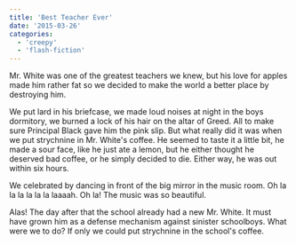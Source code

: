 ```yaml
---
title: 'Best Teacher Ever'
date: '2015-03-26'
categories:
  - 'creepy'
  - 'flash-fiction'
---
```


Mr. White was one of the greatest teachers we knew, but his love for apples made
him rather fat so we decided to make the world a better place by destroying him.

We put lard in his briefcase, we made loud noises at night in the boys
dormitory, we burned a lock of his hair on the altar of Greed. All to make sure
Principal Black gave him the pink slip. But what really did it was when we put
strychnine in Mr. White's coffee. He seemed to taste it a little bit, he made a
sour face, like he just ate a lemon, but he either thought he deserved bad
coffee, or he simply decided to die. Either way, he was out within six hours.

We celebrated by dancing in front of the big mirror in the music room. Oh la la
la la la la laaaah. Oh la! The music was so beautiful.

Alas! The day after that the school already had a new Mr. White. It must have
grown him as a defense mechanism against sinister schoolboys. What were we to
do? If only we could put strychnine in the school's coffee.
